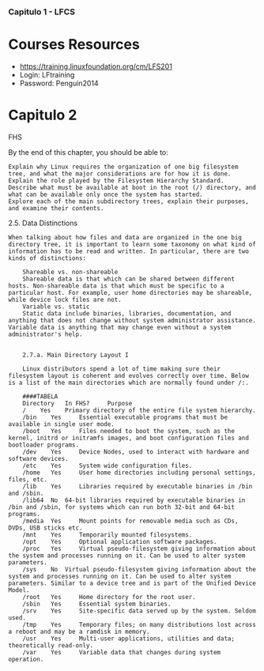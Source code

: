 
### Capitulo 1 - LFCS

# Courses Resources

- https://training.linuxfoundation.org/cm/LFS201
- Login: LFtraining
- Password: Penguin2014

# Capitulo 2

FHS


By the end of this chapter, you should be able to:

    Explain why Linux requires the organization of one big filesystem tree, and what the major considerations are for how it is done.
    Explain the role played by the Filesystem Hierarchy Standard.
    Describe what must be available at boot in the root (/) directory, and what can be available only once the system has started.
    Explore each of the main subdirectory trees, explain their purposes, and examine their contents.



  2.5. Data Distinctions

    When talking about how files and data are organized in the one big directory tree, it is important to learn some taxonomy on what kind of information has to be read and written. In particular, there are two kinds of distinctions:

        Shareable vs. non-shareable
        Shareable data is that which can be shared between different hosts. Non-shareable data is that which must be specific to a particular host. For example, user home directories may be shareable, while device lock files are not.
        Variable vs. static
        Static data include binaries, libraries, documentation, and anything that does not change without system administrator assistance. Variable data is anything that may change even without a system administrator's help.


        2.7.a. Main Directory Layout I

        Linux distributors spend a lot of time making sure their filesystem layout is coherent and evolves correctly over time. Below is a list of the main directories which are normally found under /:.

        ####TABELA
        Directory 	In FHS? 	Purpose
        / 	 Yes 	Primary directory of the entire file system hierarchy.
        /bin 	Yes 	Essential executable programs that must be available in single user mode.
        /boot 	Yes 	Files needed to boot the system, such as the kernel, initrd or initramfs images, and boot configuration files and bootloader programs.
        /dev 	Yes 	Device Nodes, used to interact with hardware and software devices.
        /etc 	Yes 	System wide configuration files.
        /home 	Yes 	User home directories including personal settings, files, etc.
        /lib 	Yes 	Libraries required by executable binaries in /bin and /sbin.
        /lib64 	No 	64-bit libraries required by executable binaries in /bin and /sbin, for systems which can run both 32-bit and 64-bit programs.
        /media 	Yes 	Mount points for removable media such as CDs, DVDs, USB sticks etc.
        /mnt 	Yes 	Temporarily mounted filesystems.
        /opt 	Yes 	Optional application software packages.
        /proc 	Yes 	Virtual pseudo-filesystem giving information about the system and processes running on it. Can be used to alter system parameters.
        /sys 	No 	Virtual pseudo-filesystem giving information about the system and processes running on it. Can be used to alter system parameters. Similar to a device tree and is part of the Unified Device Model.
        /root 	Yes 	Home directory for the root user.
        /sbin 	Yes  	Essential system binaries.
        /srv 	Yes 	Site-specific data served up by the system. Seldom used.
        /tmp 	Yes 	Temporary files; on many distributions lost across a reboot and may be a ramdisk in memory.
        /usr 	Yes 	Multi-user applications, utilities and data; theoretically read-only.
        /var 	Yes  	Variable data that changes during system operation.
